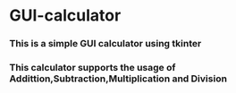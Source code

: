# GUI-calculator
### This is a simple GUI calculator using tkinter
### This calculator supports the usage of Addittion,Subtraction,Multiplication and Division
